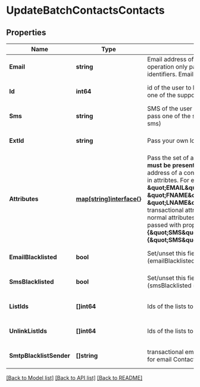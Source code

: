 # UpdateBatchContactsContacts

## Properties
Name | Type | Description | Notes
------------ | ------------- | ------------- | -------------
**Email** | **string** | Email address of the user to be updated (For each operation only pass one of the supported contact identifiers. Email, id or sms) | [optional] [default to null]
**Id** | **int64** | id of the user to be updated (For each operation only pass one of the supported contact identifiers. Email, id or sms) | [optional] [default to null]
**Sms** | **string** | SMS of the user to be updated (For each operation only pass one of the supported contact identifiers. Email, id or sms) | [optional] [default to null]
**ExtId** | **string** | Pass your own Id to update ext_id of a contact. | [optional] [default to null]
**Attributes** | [**map[string]interface{}**](interface{}.md) | Pass the set of attributes to be updated. **These attributes must be present in your account**. To update existing email address of a contact with the new one please pass EMAIL in attribtes. For example, **{ \&quot;EMAIL\&quot;:\&quot;newemail@domain.com\&quot;, \&quot;FNAME\&quot;:\&quot;Ellie\&quot;, \&quot;LNAME\&quot;:\&quot;Roger\&quot;}**. Keep in mind transactional attributes can be updated the same way as normal attributes. Mobile Number in **SMS** field should be passed with proper country code. For example: **{\&quot;SMS\&quot;:\&quot;+91xxxxxxxxxx\&quot;} or {\&quot;SMS\&quot;:\&quot;0091xxxxxxxxxx\&quot;}**  | [optional] [default to null]
**EmailBlacklisted** | **bool** | Set/unset this field to blacklist/allow the contact for emails (emailBlacklisted &#x3D; true) | [optional] [default to null]
**SmsBlacklisted** | **bool** | Set/unset this field to blacklist/allow the contact for SMS (smsBlacklisted &#x3D; true) | [optional] [default to null]
**ListIds** | **[]int64** | Ids of the lists to add the contact to | [optional] [default to null]
**UnlinkListIds** | **[]int64** | Ids of the lists to remove the contact from | [optional] [default to null]
**SmtpBlacklistSender** | **[]string** | transactional email forbidden sender for contact. Use only for email Contact | [optional] [default to null]

[[Back to Model list]](../README.md#documentation-for-models) [[Back to API list]](../README.md#documentation-for-api-endpoints) [[Back to README]](../README.md)


